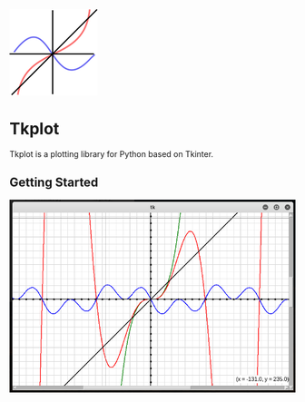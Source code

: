 ![Alt text](logo.png?raw=true "logo")
# Tkplot
Tkplot is a plotting library for Python based on Tkinter.
## Getting Started
![Alt text](Images/graph1.png?raw=true "graph1")
